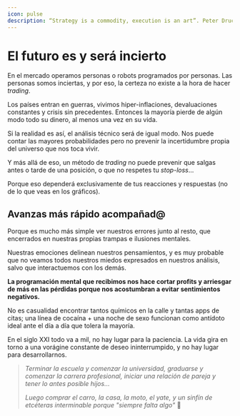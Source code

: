 ```yaml
---
icon: pulse
description: “Strategy is a commodity, execution is an art”. Peter Drucker
---
```


# El futuro es y será incierto

En el mercado operamos personas o robots programados por personas. Las personas somos inciertas, y por eso, la certeza no existe a la hora de hacer _trading_.

Los países entran en guerras, vivimos hiper-inflaciones, devaluaciones constantes y crisis sin precedentes. Entonces la mayoría pierde de algún modo todo su dinero, al menos una vez en su vida.

Si la realidad es así, el análisis técnico será de igual modo. Nos puede contar las mayores probabilidades pero no prevenir la incertidumbre propia del universo que nos toca vivir.

Y más allá de eso, un método de _trading_ no puede prevenir que salgas antes o tarde de una posición, o que no respetes tu _stop-loss_...

Porque eso dependerá exclusivamente de tus reacciones y respuestas (no de lo que veas en los gráficos).

## Avanzas más rápido acompañad@

Porque es mucho más simple ver nuestros errores junto al resto, que encerrados en nuestras propias trampas e ilusiones mentales.

Nuestras emociones delinean nuestros pensamientos, y es muy probable que no veamos todos nuestros miedos expresados en nuestros análisis, salvo que interactuemos con los demás.

**La programación mental que recibimos nos hace cortar profits y arriesgar de más en las pérdidas porque nos acostumbran a evitar sentimientos negativos.**

No es casualidad encontrar tantos químicos en la calle y tantas apps de citas; una línea de cocaína + una noche de sexo funcionan como antídoto ideal ante el día a día que tolera la mayoría.

En el siglo XXI todo va a mil, no hay lugar para la paciencia. La vida gira en torno a una vorágine constante de deseo ininterrumpido, y no hay lugar para desarrollarnos.

> _Terminar la escuela y comenzar la universidad, graduarse y comenzar la carrera profesional, iniciar una relación de pareja y tener lo antes posible hijos..._
>
> _Luego comprar el carro, la casa, la moto, el yate, y un sinfín de etcéteras interminable porque "siempre falta algo"_ 💩

